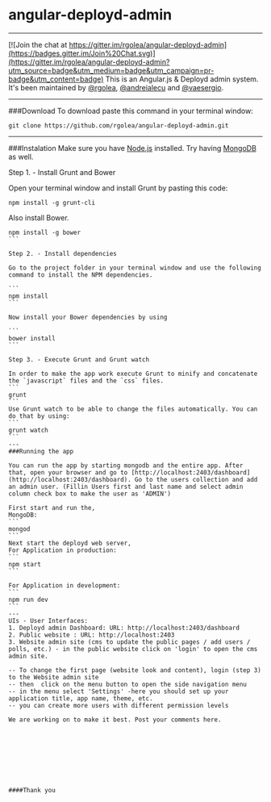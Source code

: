 # angular-deployd-admin
---

[![Join the chat at https://gitter.im/rgolea/angular-deployd-admin](https://badges.gitter.im/Join%20Chat.svg)](https://gitter.im/rgolea/angular-deployd-admin?utm_source=badge&utm_medium=badge&utm_campaign=pr-badge&utm_content=badge)
This is an Angular.js & Deployd admin system. It's been maintained by [@rgolea](https://github.com/rgolea), [@andreialecu](https://github.com/andreialecu) and [@vaesergio](https://github.com/vaesergio).

---
###Download
To download paste this command in your terminal window:

```
git clone https://github.com/rgolea/angular-deployd-admin.git
```
---

###Instalation
Make sure you have [Node.js](https://nodejs.org/) installed. Try having [MongoDB](http://www.mongodb.org/) as well.

Step 1. - Install Grunt and Bower

Open your terminal window and install Grunt by pasting this code:
```
npm install -g grunt-cli
```
Also install Bower.
````
npm install -g bower
```

Step 2. - Install dependencies

Go to the project folder in your terminal window and use the following command to install the NPM dependencies. 

```
npm install
```

Now install your Bower dependencies by using

```
bower install
```

Step 3. - Execute Grunt and Grunt watch

In order to make the app work execute Grunt to minify and concatenate the `javascript` files and the `css` files.
```
grunt
```
Use Grunt watch to be able to change the files automatically. You can do that by using:
```
grunt watch
```
---
###Running the app

You can run the app by starting mongodb and the entire app. After that, open your browser and go to [http://localhost:2403/dashboard](http://localhost:2403/dashboard). Go to the users collection and add an admin user. (Fillin Users first and last name and select admin column check box to make the user as 'ADMIN')

First start and run the,
MongoDB:
```
mongod 
```
Next start the deployd web server,
For Application in production: 
```
npm start
```

For Application in development:
```
npm run dev
```
---
UIs - User Interfaces:
1. Deployd admin Dashboard: URL: http://localhost:2403/dashboard
2. Public website : URL: http://localhost:2403
3. Website admin site (cms to update the public pages / add users / polls, etc.) - in the public website click on 'login' to open the cms admin site.

-- To change the first page (website look and content), login (step 3) to the Website admin site 
-- then  click on the menu button to open the side navigation menu
-- in the menu select 'Settings' -here you should set up your application title, app name, theme, etc.
-- you can create more users with different permission levels

We are working on to make it best. Post your comments here. 









####Thank you
